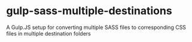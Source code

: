 # gulp-sass-multiple-destinations
A Gulp.JS setup for converting multiple SASS files to corresponding CSS files in multiple destination folders 
